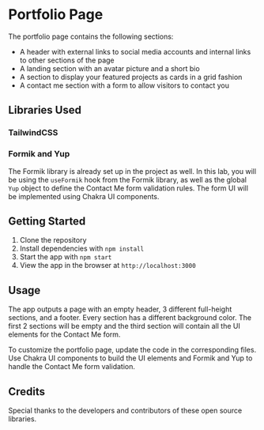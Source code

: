 # Portfolio Page

The portfolio page contains the following sections:

- A header with external links to social media accounts and internal links to other sections of the page
- A landing section with an avatar picture and a short bio
- A section to display your featured projects as cards in a grid fashion
- A contact me section with a form to allow visitors to contact you

## Libraries Used

### TailwindCSS

### Formik and Yup

The Formik library is already set up in the project as well. In this lab, you will be using the `useFormik` hook from the Formik library, as well as the global `Yup` object to define the Contact Me form validation rules. The form UI will be implemented using Chakra UI components.

## Getting Started

1. Clone the repository
2. Install dependencies with `npm install`
3. Start the app with `npm start`
4. View the app in the browser at `http://localhost:3000`

## Usage

The app outputs a page with an empty header, 3 different full-height sections, and a footer. Every section has a different background color. The first 2 sections will be empty and the third section will contain all the UI elements for the Contact Me form.

To customize the portfolio page, update the code in the corresponding files. Use Chakra UI components to build the UI elements and Formik and Yup to handle the Contact Me form validation.

## Credits

Special thanks to the developers and contributors of these open source libraries.
